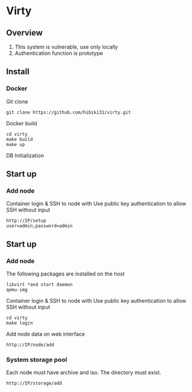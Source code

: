 # Virty

## Overview

1. This system is vulnerable, use only locally
2. Authentication function is prototype

## Install

### Docker

Git clone

```
git clone https://github.com/hibiki31/virty.git
```

Docker build

```
cd virty
make build
make up
```

DB Initialization

## Start up

### Add node

Container login & SSH to node with Use public key authentication to allow SSH without input

```
http://IP/setup
user=admin,password=admin
```

## Start up

### Add node

The following packages are installed on the host

```
libvirt *and start daemon
qemu-img
```

Container login & SSH to node with Use public key authentication to allow SSH without input

```
cd virty
make login
```

Add node data on web interface

```
http://IP/node/add
```

### System storage pool

Each node must have archive and iso. The directory must exist.

```
http://IP/storage/add
```

